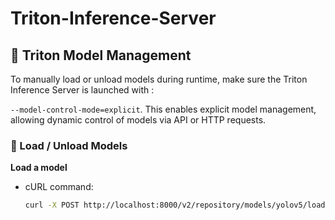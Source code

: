 # Triton-Inference-Server

## 🧠 Triton Model Management

To manually load or unload models during runtime, make sure the Triton Inference Server is launched with :

`--model-control-mode=explicit`. 
This enables explicit model management, allowing dynamic control of models via API or HTTP requests.

### 🔄 Load / Unload Models

**Load a model**  
- cURL command:  
  ```bash
  curl -X POST http://localhost:8000/v2/repository/models/yolov5/load

